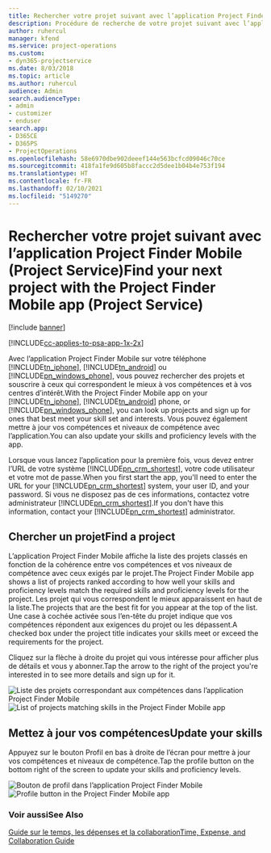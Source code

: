 ```yaml
---
title: Rechercher votre projet suivant avec l’application Project Finder Mobile
description: Procédure de recherche de votre projet suivant avec l’application Project Finder Mobile pour Project Service
author: ruhercul
manager: kfend
ms.service: project-operations
ms.custom:
- dyn365-projectservice
ms.date: 8/03/2018
ms.topic: article
ms.author: ruhercul
audience: Admin
search.audienceType:
- admin
- customizer
- enduser
search.app:
- D365CE
- D365PS
- ProjectOperations
ms.openlocfilehash: 58e6970dbe902deeef144e563bcfcd09046c70ce
ms.sourcegitcommit: 418fa1fe9d605b8faccc2d5dee1b04b4e753f194
ms.translationtype: HT
ms.contentlocale: fr-FR
ms.lasthandoff: 02/10/2021
ms.locfileid: "5149270"
---
```

# <a name="find-your-next-project-with-the-project-finder-mobile-app-project-service"></a><span data-ttu-id="99932-103">Rechercher votre projet suivant avec l’application Project Finder Mobile (Project Service)</span><span class="sxs-lookup"><span data-stu-id="99932-103">Find your next project with the Project Finder Mobile app (Project Service)</span></span>

[!include [banner](../includes/psa-now-project-operations.md)]

[!INCLUDE[cc-applies-to-psa-app-1x-2x](../includes/cc-applies-to-psa-app-1x-2x.md)]

<span data-ttu-id="99932-104">Avec l’application Project Finder Mobile sur votre téléphone [!INCLUDE[tn_iphone](../includes/tn-iphone.md)], [!INCLUDE[tn_android](../includes/tn-android.md)] ou [!INCLUDE[pn_windows_phone](../includes/pn-windows-phone.md)], vous pouvez rechercher des projets et souscrire à ceux qui correspondent le mieux à vos compétences et à vos centres d’intérêt.</span><span class="sxs-lookup"><span data-stu-id="99932-104">With the Project Finder Mobile app on your [!INCLUDE[tn_iphone](../includes/tn-iphone.md)], [!INCLUDE[tn_android](../includes/tn-android.md)] phone, or [!INCLUDE[pn_windows_phone](../includes/pn-windows-phone.md)], you can look up projects and sign up for ones that best meet your skill set and interests.</span></span> <span data-ttu-id="99932-105">Vous pouvez également mettre à jour vos compétences et niveaux de compétence avec l’application.</span><span class="sxs-lookup"><span data-stu-id="99932-105">You can also update your skills and proficiency levels with the app.</span></span>  
  
 <span data-ttu-id="99932-106">Lorsque vous lancez l’application pour la première fois, vous devez entrer l’URL de votre système [!INCLUDE[pn_crm_shortest](../includes/pn-crm-shortest.md)], votre code utilisateur et votre mot de passe.</span><span class="sxs-lookup"><span data-stu-id="99932-106">When you first start the app, you'll need to enter the URL for your [!INCLUDE[pn_crm_shortest](../includes/pn-crm-shortest.md)] system, your user ID, and your password.</span></span> <span data-ttu-id="99932-107">Si vous ne disposez pas de ces informations, contactez votre administrateur [!INCLUDE[pn_crm_shortest](../includes/pn-crm-shortest.md)].</span><span class="sxs-lookup"><span data-stu-id="99932-107">If you don't have this information,  contact your [!INCLUDE[pn_crm_shortest](../includes/pn-crm-shortest.md)] administrator.</span></span>  
  
## <a name="find-a-project"></a><span data-ttu-id="99932-108">Chercher un projet</span><span class="sxs-lookup"><span data-stu-id="99932-108">Find a project</span></span>  
 <span data-ttu-id="99932-109">L’application Project Finder Mobile affiche la liste des projets classés en fonction de la cohérence entre vos compétences et vos niveaux de compétence avec ceux exigés par le projet.</span><span class="sxs-lookup"><span data-stu-id="99932-109">The Project Finder Mobile app shows a list of projects ranked according to how well your skills and proficiency levels match the required skills and proficiency levels for the project.</span></span> <span data-ttu-id="99932-110">Les projet qui vous correspondent le mieux apparaissent en haut de la liste.</span><span class="sxs-lookup"><span data-stu-id="99932-110">The projects that are the best fit for you appear at the top of the list.</span></span> <span data-ttu-id="99932-111">Une case à cochée activée sous l’en-tête du projet indique que vos compétences répondent aux exigences du projet ou les dépassent.</span><span class="sxs-lookup"><span data-stu-id="99932-111">A checked box under the project title indicates your skills meet or exceed the requirements for the project.</span></span>  
  
 <span data-ttu-id="99932-112">Cliquez sur la flèche à droite du projet qui vous intéresse pour afficher plus de détails et vous y abonner.</span><span class="sxs-lookup"><span data-stu-id="99932-112">Tap the arrow to the right of the project you're interested in to see more details and sign up for it.</span></span>  
  
 <span data-ttu-id="99932-113">![Liste des projets correspondant aux compétences dans l’application Project Finder Mobile](../psa/media/project-service-project-finder-list.png "Liste des projets correspondant aux compétences dans l’application Project Finder Mobile")</span><span class="sxs-lookup"><span data-stu-id="99932-113">![List of projects matching skills in the Project Finder Mobile app](../psa/media/project-service-project-finder-list.png "List of projects matching skills in the Project Finder Mobile app")</span></span>  
  
## <a name="update-your-skills"></a><span data-ttu-id="99932-114">Mettez à jour vos compétences</span><span class="sxs-lookup"><span data-stu-id="99932-114">Update your skills</span></span>  
 <span data-ttu-id="99932-115">Appuyez sur le bouton Profil en bas à droite de l’écran pour mettre à jour vos compétences et niveaux de compétence.</span><span class="sxs-lookup"><span data-stu-id="99932-115">Tap the profile button on the bottom right of the screen to update your skills and proficiency levels.</span></span>  
  
 <span data-ttu-id="99932-116">![Bouton de profil dans l’application Project Finder Mobile](../psa/media/project-service-project-finder-profile.png "Bouton de profil dans l’application Project Finder Mobile")</span><span class="sxs-lookup"><span data-stu-id="99932-116">![Profile button in the Project Finder Mobile app](../psa/media/project-service-project-finder-profile.png "Profile button in the Project Finder Mobile app")</span></span>  
  
### <a name="see-also"></a><span data-ttu-id="99932-117">Voir aussi</span><span class="sxs-lookup"><span data-stu-id="99932-117">See Also</span></span>  
 [<span data-ttu-id="99932-118">Guide sur le temps, les dépenses et la collaboration</span><span class="sxs-lookup"><span data-stu-id="99932-118">Time, Expense, and Collaboration Guide</span></span>](../psa/time-expense-collaboration-guide.md)
